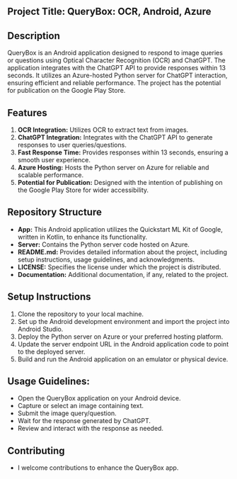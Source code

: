 ## Project Title: QueryBox: OCR, Android, Azure

## Description
QueryBox is an Android application designed to respond to image queries or questions using Optical Character Recognition (OCR) and ChatGPT. The application integrates with the ChatGPT API to provide responses within 13 seconds. It utilizes an Azure-hosted Python server for ChatGPT interaction, ensuring efficient and reliable performance. The project has the potential for publication on the Google Play Store.

## Features
1. **OCR Integration:** Utilizes OCR to extract text from images.
2. **ChatGPT Integration:** Integrates with the ChatGPT API to generate responses to user queries/questions.
3. **Fast Response Time:** Provides responses within 13 seconds, ensuring a smooth user experience.
4. **Azure Hosting:** Hosts the Python server on Azure for reliable and scalable performance.
5. **Potential for Publication:** Designed with the intention of publishing on the Google Play Store for wider accessibility.

## Repository Structure
- **App:** This Android application utilizes the Quickstart ML Kit of Google, written in Kotlin, to enhance its functionality.
- **Server:** Contains the Python server code hosted on Azure.
- **README.md:** Provides detailed information about the project, including setup instructions, usage guidelines, and acknowledgments.
- **LICENSE:** Specifies the license under which the project is distributed.
- **Documentation:** Additional documentation, if any, related to the project.

## Setup Instructions
1. Clone the repository to your local machine.
2. Set up the Android development environment and import the project into Android Studio.
3. Deploy the Python server on Azure or your preferred hosting platform.
4. Update the server endpoint URL in the Android application code to point to the deployed server.
5. Build and run the Android application on an emulator or physical device.

## Usage Guidelines:
- Open the QueryBox application on your Android device.
- Capture or select an image containing text.
- Submit the image query/question.
- Wait for the response generated by ChatGPT.
- Review and interact with the response as needed.

## Contributing

- I welcome contributions to enhance the QueryBox app. 
